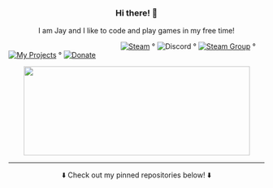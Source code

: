 <h3 align="center">Hi there! 👋</h3>  

<p align="center">I am Jay and I like to code and play games in my free time!</p>   

&nbsp;&nbsp;&nbsp;&nbsp;&nbsp;&nbsp;&nbsp;&nbsp;&nbsp;&nbsp;&nbsp;&nbsp;&nbsp;&nbsp;&nbsp;&nbsp;&nbsp;&nbsp;&nbsp;&nbsp;&nbsp;&nbsp;&nbsp;&nbsp;&nbsp;&nbsp;&nbsp;&nbsp;&nbsp;&nbsp;&nbsp;&nbsp;&nbsp;&nbsp;&nbsp;&nbsp;&nbsp;&nbsp;&nbsp;&nbsp;&nbsp;&nbsp;&nbsp;&nbsp;&nbsp;&nbsp;&nbsp;&nbsp;&nbsp;&nbsp;&nbsp;&nbsp;&nbsp;&nbsp;&nbsp;
[![Steam](https://img.shields.io/badge/Steam-blue)](https://steamcommunity.com/id/praxand) °
![Discord](https://img.shields.io/badge/-3urobeat%230975-blueviolet) °
[![Steam Group](https://img.shields.io/badge/Steam%20Group-green)](https://steamcommunity.com/groups/praxand) °
[![My Projects](https://img.shields.io/badge/%20My%20Projects%20-blueviolet)](https://github.com/users/praxand/projects/1) °
[![Donate](https://img.shields.io/badge/PayPal-blue)](https://paypal.me/praxand)

<p align="center">
  <img width="445" height="175" src="https://github-readme-stats.vercel.app/api?username=praxand&show_icons=true&title_color=fff&icon_color=79ff97&text_color=9f9f9f&bg_color=151515"> 
</p>
  
---
<p align="center">⬇️ Check out my pinned repositories below! ⬇️</p>
